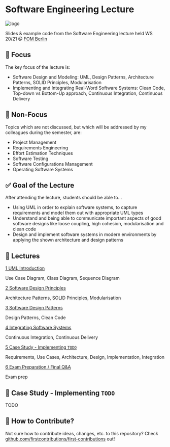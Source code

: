 # Software Engineering Lecture

![logo](https://knda.de/wp-content/uploads/2019/Betriebe/FOM_2015_CMYK_MitWortmarke.png)

Slides & example code from the Software Engineering lecture held WS 20/21 @ [FOM Berlin](https://www.fom.de/studiengaenge/it-management/bachelor-studiengaenge/informatik/_produkte;inhalte.html)

## :mag_right: Focus

The key focus of the lecture is:

- Software Design and Modeling: UML, Design Patterns, Architecture Patterns, SOLID Principles, Modularisation
- Implementing and Integrating Real-Word Software Systems: Clean Code, Top-down vs Bottom-Up approach, Continuous Integration, Continuous Delivery

## :no_entry_sign: Non-Focus

Topics which are not discussed, but which will be addressed by my colleagues during the semester, are:

- Project Management
- Requirements Engineering
- Effort Estimation Techniques
- Software Testing
- Software Configurations Management
- Operating Software Systems

## :white_check_mark: Goal of the Lecture

After attending the lecture, students should be able to...

- Using UML in order to explain software systems, to capture requirements and model them out with appropriate UML types
- Understand and being able to communicate important aspects of good software designs like loose coupling, high cohesion, modularisation and clean code
- Design and implement software systems in modern environments by applying the shown architecture and design patterns

## :school: Lectures

[1 UML Introduction](./lectures/1/README.md)

Use Case Diagram, Class Diagram, Sequence Diagram

[2 Software Design Principles](./lectures/2/README.md)

Architecture Patterns, SOLID Principles, Modularisation

[3 Software Design Patterns](./lectures/3/README.md)

Design Patterns, Clean Code

[4 Integrating Software Systems](./lectures/4/README.md)

Continuous Integration, Continuous Delivery

[5 Case Study - Implementing `TODO`](./lectures/5/README.md)

Requirements, Use Cases, Architecture, Design, Implementation, Integration

[6 Exam Preparation / Final Q&A](./lectures/6/README.md)

Exam prep

## :microscope: Case Study - Implementing `TODO`

TODO

## :raising_hand: How to Contribute?

Not sure how to contribute ideas, changes, etc. to this repository? Check [github.com/firstcontributions/first-contributions](https://github.com/firstcontributions/first-contributions/blob/master/README.md) out!

